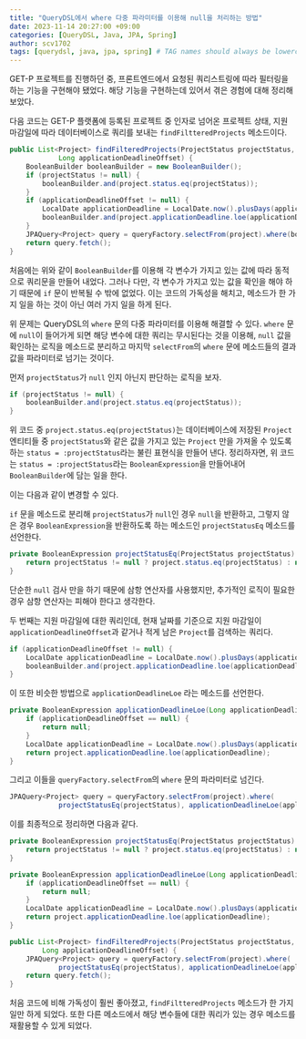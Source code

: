 ```yaml
---
title: "QueryDSL에서 where 다중 파라미터를 이용해 null을 처리하는 방법"
date: 2023-11-14 20:27:00 +09:00
categories: [QueryDSL, Java, JPA, Spring]
author: scv1702
tags: [querydsl, java, jpa, spring] # TAG names should always be lowercase
---
```


GET-P 프로젝트를 진행하던 중, 프론트엔드에서 요청된 쿼리스트링에 따라 필터링을 하는 기능을 구현해야 됐었다. 해당 기능을 구현하는데 있어서 겪은 경험에 대해 정리해보았다.

다음 코드는 GET-P 플랫폼에 등록된 프로젝트 중 인자로 넘어온 프로젝트 상태, 지원 마감일에 따라 데이터베이스로 쿼리를 보내는 `findFiltteredProjects` 메소드이다.

```java
public List<Project> findFilteredProjects(ProjectStatus projectStatus,
            Long applicationDeadlineOffset) {
    BooleanBuilder booleanBuilder = new BooleanBuilder();
    if (projectStatus != null) {
        booleanBuilder.and(project.status.eq(projectStatus));
    }
    if (applicationDeadlineOffset != null) {
        LocalDate applicationDeadline = LocalDate.now().plusDays(applicationDeadlineOffset);
        booleanBuilder.and(project.applicationDeadline.loe(applicationDeadline));
    }
    JPAQuery<Project> query = queryFactory.selectFrom(project).where(booleanBuilder);
    return query.fetch();
}
```

처음에는 위와 같이 `BooleanBuilder`를 이용해 각 변수가 가지고 있는 값에 따라 동적으로 쿼리문을 만들어 내었다. 그러나 다만, 각 변수가 가지고 있는 값을 확인을 해야 하기 때문에 `if` 문이 반복될 수 밖에 없었다. 이는 코드의 가독성을 해치고, 메소드가 한 가지 일을 하는 것이 아닌 여러 가지 일을 하게 된다.

위 문제는 QueryDSL의 `where` 문의 다중 파라미터를 이용해 해결할 수 있다. `where` 문에 `null`이 들어가게 되면 해당 변수에 대한 쿼리는 무시된다는 것을 이용해, `null` 값을 확인하는 로직을 메소드로 분리하고 마지막 `selectFrom`의 `where` 문에 메소드들의 결과값을 파라미터로 넘기는 것이다.

먼저 `projectStatus`가 `null` 인지 아닌지 판단하는 로직을 보자.
```java
if (projectStatus != null) {
    booleanBuilder.and(project.status.eq(projectStatus));
}
```
위 코드 중 `project.status.eq(projectStatus)`는 데이터베이스에 저장된 `Project` 엔티티들 중 `projectStatus`와 같은 값을 가지고 있는 `Project` 만을 가져올 수 있도록 하는 `status = :projectStatus`라는 불린 표현식을 만들어 낸다. 정리하자면, 위 코드는 `status = :projectStatus`라는 `BooleanExpression`을 만들어내어 `BooleanBuilder`에 담는 일을 한다.

이는 다음과 같이 변경할 수 있다.

`if` 문을 메소드로 분리해 `projectStatus`가 `null`인 경우 `null`을 반환하고, 그렇지 않은 경우 `BooleanExpression`을 반환하도록 하는 메소드인 `projectStatusEq` 메소드를 선언한다.

```java
private BooleanExpression projectStatusEq(ProjectStatus projectStatus) {
    return projectStatus != null ? project.status.eq(projectStatus) : null;
}
```
단순한 `null` 검사 만을 하기 때문에 삼항 연산자를 사용했지만, 추가적인 로직이 필요한 경우 삼항 연산자는 피해야 한다고 생각한다.

두 번째는 지원 마감일에 대한 쿼리인데, 현재 날짜를 기준으로 지원 마감일이 `applicationDeadlineOffset`과 같거나 적게 남은 `Project`를 검색하는 쿼리다.
```java
if (applicationDeadlineOffset != null) {
    LocalDate applicationDeadline = LocalDate.now().plusDays(applicationDeadlineOffset);
    booleanBuilder.and(project.applicationDeadline.loe(applicationDeadline));
}
```

이 또한 비슷한 방법으로 `applicationDeadlineLoe` 라는 메소드를 선언한다.

```java
private BooleanExpression applicationDeadlineLoe(Long applicationDeadlineOffset) {
    if (applicationDeadlineOffset == null) {
        return null;
    }
    LocalDate applicationDeadline = LocalDate.now().plusDays(applicationDeadlineOffset);
    return project.applicationDeadline.loe(applicationDeadline);
}
```

그리고 이들을 `queryFactory.selectFrom`의 `where` 문의 파라미터로 넘긴다.

```java
JPAQuery<Project> query = queryFactory.selectFrom(project).where(
            projectStatusEq(projectStatus), applicationDeadlineLoe(applicationDeadlineOffset));
```

이를 최종적으로 정리하면 다음과 같다.

```java
private BooleanExpression projectStatusEq(ProjectStatus projectStatus) {
    return projectStatus != null ? project.status.eq(projectStatus) : null;
}

private BooleanExpression applicationDeadlineLoe(Long applicationDeadlineOffset) {
    if (applicationDeadlineOffset == null) {
        return null;
    }
    LocalDate applicationDeadline = LocalDate.now().plusDays(applicationDeadlineOffset);
    return project.applicationDeadline.loe(applicationDeadline);
}

public List<Project> findFilteredProjects(ProjectStatus projectStatus,
        Long applicationDeadlineOffset) {
    JPAQuery<Project> query = queryFactory.selectFrom(project).where(
            projectStatusEq(projectStatus), applicationDeadlineLoe(applicationDeadlineOffset));
    return query.fetch();
}
```

처음 코드에 비해 가독성이 훨씬 좋아졌고, `findFiltteredProjects` 메소드가 한 가지 일만 하게 되었다. 또한 다른 메소드에서 해당 변수들에 대한 쿼리가 있는 경우 메소드를 재활용할 수 있게 되었다.
